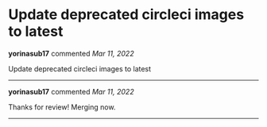 # Update deprecated circleci images to latest

**yorinasub17** commented *Mar 11, 2022*

Update deprecated circleci images to latest
<br />
***


**yorinasub17** commented *Mar 11, 2022*

Thanks for review! Merging now.
***

